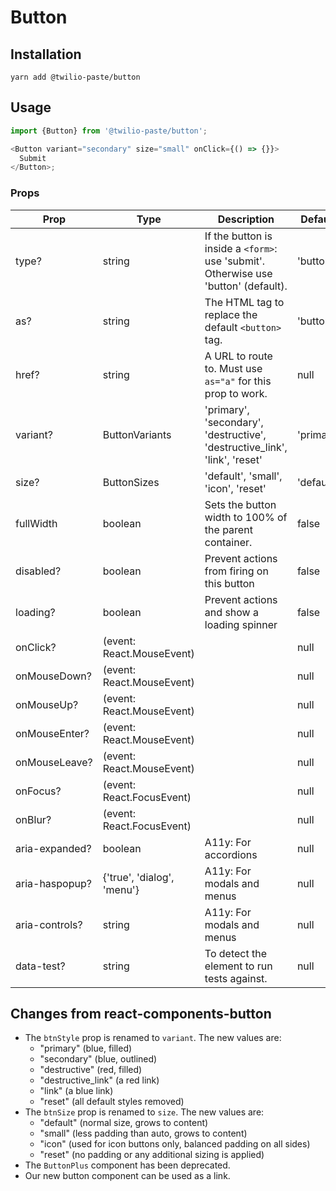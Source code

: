 # Button

## Installation

```
yarn add @twilio-paste/button
```

## Usage

```js
import {Button} from '@twilio-paste/button';

<Button variant="secondary" size="small" onClick={() => {}}>
  Submit
</Button>;
```

### Props

| Prop           | Type                                   | Description                                                                         | Default   |
| -------------- | -------------------------------------- | ----------------------------------------------------------------------------------- | --------- |
| type?          | string                                 | If the button is inside a `<form>`: use 'submit'. Otherwise use 'button' (default). | 'button'  |
| as?            | string                                 | The HTML tag to replace the default `<button>` tag.                                 | 'button'  |
| href?          | string                                 | A URL to route to. Must use `as="a"` for this prop to work.                         | null      |
| variant?       | ButtonVariants                         | 'primary', 'secondary', 'destructive', 'destructive_link', 'link', 'reset'          | 'primary' |
| size?          | ButtonSizes                            | 'default', 'small', 'icon', 'reset'                                                 | 'default' |
| fullWidth      | boolean                                | Sets the button width to 100% of the parent container.                              | false     |
| disabled?      | boolean                                | Prevent actions from firing on this button                                          | false     |
| loading?       | boolean                                | Prevent actions and show a loading spinner                                          | false     |
| onClick?       | (event: React.MouseEvent<HTMLElement>) |                                                                                     | null      |
| onMouseDown?   | (event: React.MouseEvent<HTMLElement>) |                                                                                     | null      |
| onMouseUp?     | (event: React.MouseEvent<HTMLElement>) |                                                                                     | null      |
| onMouseEnter?  | (event: React.MouseEvent<HTMLElement>) |                                                                                     | null      |
| onMouseLeave?  | (event: React.MouseEvent<HTMLElement>) |                                                                                     | null      |
| onFocus?       | (event: React.FocusEvent<HTMLElement>) |                                                                                     | null      |
| onBlur?        | (event: React.FocusEvent<HTMLElement>) |                                                                                     | null      |
| aria-expanded? | boolean                                | A11y: For accordions                                                                | null      |
| aria-haspopup? | {'true', 'dialog', 'menu'}             | A11y: For modals and menus                                                          | null      |
| aria-controls? | string                                 | A11y: For modals and menus                                                          | null      |
| data-test?     | string                                 | To detect the element to run tests against.                                         | null      |

## Changes from react-components-button

- The `btnStyle` prop is renamed to `variant`. The new values are:
  - "primary" (blue, filled)
  - "secondary" (blue, outlined)
  - "destructive" (red, filled)
  - "destructive_link" (a red link)
  - "link" (a blue link)
  - "reset" (all default styles removed)
- The `btnSize` prop is renamed to `size`. The new values are:
  - "default" (normal size, grows to content)
  - "small" (less padding than auto, grows to content)
  - "icon" (used for icon buttons only, balanced padding on all sides)
  - "reset" (no padding or any additional sizing is applied)
- The `ButtonPlus` component has been deprecated.
- Our new button component can be used as a link.
